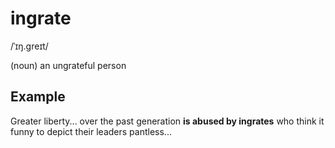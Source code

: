 # ingrate
 
/ˈɪŋ.ɡreɪt/
 
(noun) an ungrateful person

## Example 

Greater liberty... over the past generation **is abused by ingrates** who think it funny to depict their leaders pantless...

